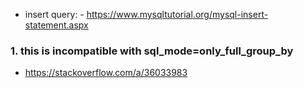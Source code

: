 - insert query: - https://www.mysqltutorial.org/mysql-insert-statement.aspx

### 1. this is incompatible with sql_mode=only_full_group_by
- https://stackoverflow.com/a/36033983
